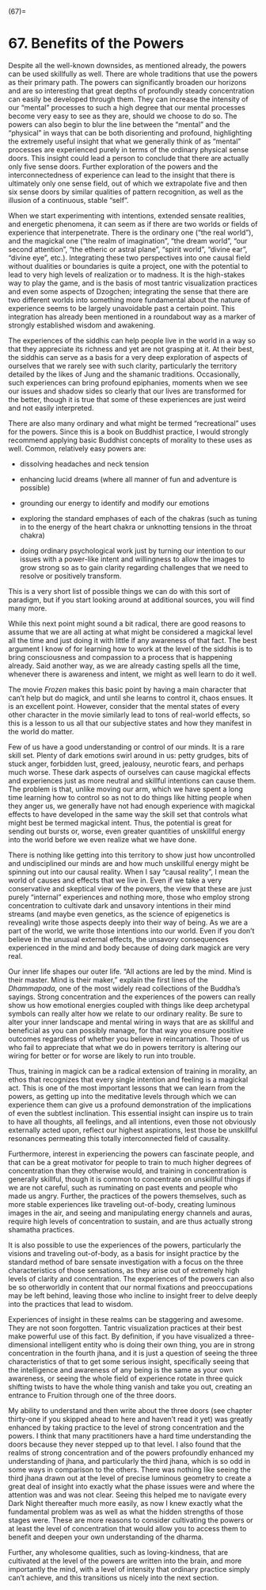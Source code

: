 

(67)=

# 67. Benefits of the Powers



Despite all the well-known downsides, as mentioned already, the powers can be used skillfully as well. There are whole traditions that use the powers as their primary path. The powers can significantly broaden our horizons and are so interesting that great depths of profoundly steady concentration can easily be developed through them. They can increase the intensity of our “mental” processes to such a high degree that our mental processes become very easy to see as they are, should we choose to do so. The powers can also begin to blur the line between the “mental” and the “physical” in ways that can be both disorienting and profound, highlighting the extremely useful insight that what we generally think of as “mental” processes are experienced purely in terms of the ordinary physical sense doors. This insight could lead a person to conclude that there are actually only five sense doors. Further exploration of the powers and the interconnectedness of experience can lead to the insight that there is ultimately only one sense field, out of which we extrapolate five and then six sense doors by similar qualities of pattern recognition, as well as the illusion of a continuous, stable “self”.

When we start experimenting with intentions, extended sensate realities, and energetic phenomena, it can seem as if there are two worlds or fields of experience that interpenetrate. There is the ordinary one (“the real world”), and the magickal one (“the realm of imagination”, “the dream world”, “our second attention”, “the etheric or astral plane”, “spirit world”, “divine ear”, “divine eye”, etc.). Integrating these two perspectives into one causal field without dualities or boundaries is quite a project, one with the potential to lead to very high levels of realization or to madness. It is the high-stakes way to play the game, and is the basis of most tantric visualization practices and even some aspects of Dzogchen; integrating the sense that there are two different worlds into something more fundamental about the nature of experience seems to be largely unavoidable past a certain point. This integration has already been mentioned in a roundabout way as a marker of strongly established wisdom and awakening.

The experiences of the siddhis can help people live in the world in a way so that they appreciate its richness and yet are not grasping at it. At their best, the siddhis can serve as a basis for a very deep exploration of aspects of ourselves that we rarely see with such clarity, particularly the territory detailed by the likes of Jung and the shamanic traditions. Occasionally, such experiences can bring profound epiphanies, moments when we see our issues and shadow sides so clearly that our lives are transformed for the better, though it is true that some of these experiences are just weird and not easily interpreted.

There are also many ordinary and what might be termed “recreational” uses for the powers. Since this is a book on Buddhist practice, I would strongly recommend applying basic Buddhist concepts of morality to these uses as well. Common, relatively easy powers are:


* dissolving headaches and neck tension

* enhancing lucid dreams (where all manner of fun and adventure is possible)

* grounding our energy to identify and modify our emotions

* exploring the standard emphases of each of the chakras (such as tuning in to the energy of the heart chakra or unknotting tensions in the throat chakra)

* doing ordinary psychological work just by turning our intention to our issues with a power-like intent and willingness to allow the images to grow strong so as to gain clarity regarding challenges that we need to resolve or positively transform.



This is a very short list of possible things we can do with this sort of paradigm, but if you start looking around at additional sources, you will find many more.

While this next point might sound a bit radical, there are good reasons to assume that we are all acting at what might be considered a magickal level all the time and just doing it with little if any awareness of that fact. The best argument I know of for learning how to work at the level of the siddhis is to bring consciousness and compassion to a process that is happening already. Said another way, as we are already casting spells all the time, whenever there is awareness and intent, we might as well learn to do it well.

The movie *Frozen* makes this basic point by having a main character that can’t help but do magick, and until she learns to control it, chaos ensues. It is an excellent point. However, consider that the mental states of every other character in the movie similarly lead to tons of real-world effects, so this is a lesson to us all that our subjective states and how they manifest in the world do matter.

Few of us have a good understanding or control of our minds. It is a rare skill set. Plenty of dark emotions swirl around in us: petty grudges, bits of stuck anger, forbidden lust, greed, jealousy, neurotic fears, and perhaps much worse. These dark aspects of ourselves can cause magickal effects and experiences just as more neutral and skillful intentions can cause them. The problem is that, unlike moving our arm, which we have spent a long time learning how to control so as not to do things like hitting people when they anger us, we generally have not had enough experience with magickal effects to have developed in the same way the skill set that controls what might best be termed magickal intent. Thus, the potential is great for sending out bursts or, worse, even greater quantities of unskillful energy into the world before we even realize what we have done.

There is nothing like getting into this territory to show just how uncontrolled and undisciplined our minds are and how much unskillful energy might be spinning out into our causal reality. When I say “causal reality”, I mean the world of causes and effects that we live in. Even if we take a very conservative and skeptical view of the powers, the view that these are just purely “internal” experiences and nothing more, those who employ strong concentration to cultivate dark and unsavory intentions in their mind streams (and maybe even genetics, as the science of epigenetics is revealing) write those aspects deeply into their way of being. As we are a part of the world, we write those intentions into our world. Even if you don’t believe in the unusual external effects, the unsavory consequences experienced in the mind and body because of doing dark magick are very real.

Our inner life shapes our outer life. “All actions are led by the mind. Mind is their master. Mind is their maker,” explain the first lines of the *Dhammapada,* one of the most widely read collections of the Buddha’s sayings. Strong concentration and the experiences of the powers can really show us how emotional energies coupled with things like deep archetypal symbols can really alter how we relate to our ordinary reality. Be sure to alter your inner landscape and mental wiring in ways that are as skillful and beneficial as you can possibly manage, for that way you ensure positive outcomes regardless of whether you believe in reincarnation. Those of us who fail to appreciate that what we do in powers territory is altering our wiring for better or for worse are likely to run into trouble.

Thus, training in magick can be a radical extension of training in morality, an ethos that recognizes that every single intention and feeling is a magickal act. This is one of the most important lessons that we can learn from the powers, as getting up into the meditative levels through which we can experience them can give us a profound demonstration of the implications of even the subtlest inclination. This essential insight can inspire us to train to have all thoughts, all feelings, and all intentions, even those not obviously externally acted upon, reflect our highest aspirations, lest those be unskillful resonances permeating this totally interconnected field of causality.

Furthermore, interest in experiencing the powers can fascinate people, and that can be a great motivator for people to train to much higher degrees of concentration than they otherwise would, and training in concentration is generally skillful, though it is common to concentrate on unskillful things if we are not careful, such as ruminating on past events and people who made us angry. Further, the practices of the powers themselves, such as more stable experiences like traveling out-of-body, creating luminous images in the air, and seeing and manipulating energy channels and auras, require high levels of concentration to sustain, and are thus actually strong shamatha practices.

It is also possible to use the experiences of the powers, particularly the visions and traveling out-of-body, as a basis for insight practice by the standard method of bare sensate investigation with a focus on the three characteristics of those sensations, as they arise out of extremely high levels of clarity and concentration. The experiences of the powers can also be so otherworldly in content that our normal fixations and preoccupations may be left behind, leaving those who incline to insight freer to delve deeply into the practices that lead to wisdom.

Experiences of insight in these realms can be staggering and awesome. They are not soon forgotten. Tantric visualization practices at their best make powerful use of this fact. By definition, if you have visualized a three-dimensional intelligent entity who is doing their own thing, you are in strong concentration in the fourth jhana, and it is just a question of seeing the three characteristics of that to get some serious insight, specifically seeing that the intelligence and awareness of any being is the same as your own awareness, or seeing the whole field of experience rotate in three quick shifting twists to have the whole thing vanish and take you out, creating an entrance to Fruition through one of the three doors.

My ability to understand and then write about the three doors (see chapter thirty-one if you skipped ahead to here and haven’t read it yet) was greatly enhanced by taking practice to the level of strong concentration and the powers. I think that many practitioners have a hard time understanding the doors because they never stepped up to that level. I also found that the realms of strong concentration and of the powers profoundly enhanced my understanding of jhana, and particularly the third jhana, which is so odd in some ways in comparison to the others. There was nothing like seeing the third jhana drawn out at the level of precise luminous geometry to create a great deal of insight into exactly what the phase issues were and where the attention was and was not clear. Seeing this helped me to navigate every Dark Night thereafter much more easily, as now I knew exactly what the fundamental problem was as well as what the hidden strengths of those stages were. These are more reasons to consider cultivating the powers or at least the level of concentration that would allow you to access them to benefit and deepen your own understanding of the dharma.

Further, any wholesome qualities, such as loving-kindness, that are cultivated at the level of the powers are written into the brain, and more importantly the mind, with a level of intensity that ordinary practice simply can’t achieve, and this transitions us nicely into the next section.
